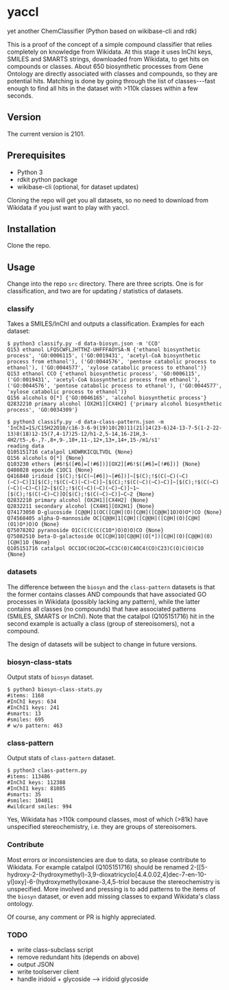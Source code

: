 # yaccl
yet another ChemClassifier (Python based on wikibase-cli and rdk)

This is a proof of the concept of a simple compound classifier that relies completely on knowledge from Wikidata. At this stage it uses InChI keys, SMILES and SMARTS strings, downloaded from Wikidata, to get hits on compounds or classes. About 650 biosynthetic processes from Gene Ontology are directly associated with classes and compounds, so they are potential hits. Matching is done by going through the list of classes---fast enough to find all hits in the dataset with >110k classes within a few seconds.

## Version

The current version is 2101.

## Prerequisites

* Python 3
* rdkit python package
* wikibase-cli (optional, for dataset updates)

Cloning the repo will get you all datasets, so no need to download from Wikidata if you just want to play with yaccl.

## Installation

Clone the repo.

## Usage

Change into the repo `src` directory. There are three scripts. One is for classification, and two are for updating / statistics of datasets.

### classify

Takes a SMILES/InChI and outputs a classification. Examples for each dataset:

```
$ python3 classify.py -d data-biosyn.json -m 'CCO'
Q153 ethanol LFQSCWFLJHTTHZ-UHFFFAOYSA-N {'ethanol biosynthetic process', 'GO:0006115', ('GO:0019431', 'acetyl-CoA biosynthetic process from ethanol'), ('GO:0044576', 'pentose catabolic process to ethanol'), ('GO:0044577', 'xylose catabolic process to ethanol')}
Q153 ethanol CCO {'ethanol biosynthetic process', 'GO:0006115', ('GO:0019431', 'acetyl-CoA biosynthetic process from ethanol'), ('GO:0044576', 'pentose catabolic process to ethanol'), ('GO:0044577', 'xylose catabolic process to ethanol')}
Q156 alcohols O[*] {'GO:0046165', 'alcohol biosynthetic process'}
Q2832210 primary alcohol [OX2H1][CX4H2] {'primary alcohol biosynthetic process', 'GO:0034309'}
```
```
$ python3 classify.py -d data-class-pattern.json -m 'InChI=1S/C15H22O10/c16-3-6-9(19)10(20)11(21)14(23-6)24-13-7-5(1-2-22-13)8(18)12-15(7,4-17)25-12/h1-2,5-14,16-21H,3-4H2/t5-,6-,7-,8+,9-,10+,11-,12+,13+,14+,15-/m1/s1'
reading data
Q105151716 catalpol LHDWRKICQLTVDL {None}
Q156 alcohols O[*] {None}
Q103230 ethers [#6!$([#6]=[!#6])][OX2][#6!$([#6]=[!#6])] {None}
Q408028 epoxide C1OC1 {None}
Q416840 iridoid [$(C);!$(C(~[#6])~[#6])]~[$(C);!$(C(~C)(~C)(~C)~C)]1[$(C);!$(C(~C)(~C)~C)]~[$(C);!$(C(~C)(~C)~C)]~[$(C);!$(C(~C)(~C)(~C)~C)]2~[$(C);!$(C(~C)(~C)(~C)~C)]~1~[$(C);!$(C(~C)~C)]O[$(C);!$(C(~C)~C)]~C~2 {None}
Q2832210 primary alcohol [OX2H1][CX4H2] {None}
Q2832211 secondary alcohol [CX4H1][OX2H1] {None}
Q74173050 D-glucoside [C@@H]1(OC([C@H](O)[C@H]([C@@H]1O)O)O*)CO {None}
Q74568405 alpha-D-mannoside OC[C@@H]1[C@H]([C@@H]([C@H](O)[C@H](O1)O*)O)O {None}
Q75078202 pyranoside O1C(C(C(C(C1O*)O)O)O)CO {None}
Q75082510 beta-D-galactoside OC[C@H]1O[C@@H](O[*])[C@H](O)[C@@H](O)[C@H]1O {None}
Q105151716 catalpol OCC1OC(OC2OC=CC3C(O)C4OC4(CO)C23)C(O)C(O)C1O {None}
```
### datasets
The difference between the `biosyn` and the `class-pattern` datasets is that the former contains classes AND compounds that have associated GO processes in Wikidata (possibly lacking any pattern), while the latter contains all classes (no compounds) that have associated patterns (SMILES, SMARTS or InChI). Note that the catalpol (Q105151716) hit in the second example is actually a class (group of stereoisomers), not a compound.

The design of datasets will be subject to change in future versions.

### biosyn-class-stats
Output stats of `biosyn` dataset.

```
$ python3 biosyn-class-stats.py 
#items: 1168
#InChI keys: 634
#InChI1 keys: 241
#smarts: 13
#smiles: 695
# w/o pattern: 463
```

### class-pattern
Output stats of `class-pattern` dataset.

```
$ python3 class-pattern.py 
#items: 113486
#InChI keys: 112388
#InChI1 keys: 81085
#smarts: 35
#smiles: 104011
#wildcard smiles: 994
```
Yes, Wikidata has >110k compound classes, most of which (>81k) have unspecified stereochemistry, i.e. they are groups of stereoisomers.

### Contribute
Most errors or inconsistencies are due to data, so please contribute to Wikidata. For example catalpol (Q105151716) should be renamed 2-[[5-hydroxy-2-(hydroxymethyl)-3,9-dioxatricyclo[4.4.0.02,4]dec-7-en-10-yl]oxy]-6-(hydroxymethyl)oxane-3,4,5-triol because the stereochemistry is unspecified. More involved and pressing is to add patterns to the items of the `biosyn` dataset, or even add missing classes to expand Wikidata's class ontology.

Of course, any comment or PR is highly appreciated.

### TODO
* write class-subclass script
* remove redundant hits (depends on above)
* output JSON
* write toolserver client
* handle iridoid + glycoside --> iridoid glycoside
